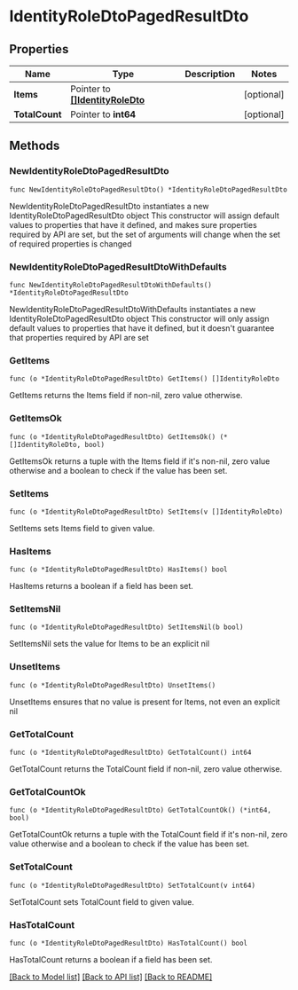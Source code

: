# IdentityRoleDtoPagedResultDto

## Properties

Name | Type | Description | Notes
------------ | ------------- | ------------- | -------------
**Items** | Pointer to [**[]IdentityRoleDto**](IdentityRoleDto.md) |  | [optional] 
**TotalCount** | Pointer to **int64** |  | [optional] 

## Methods

### NewIdentityRoleDtoPagedResultDto

`func NewIdentityRoleDtoPagedResultDto() *IdentityRoleDtoPagedResultDto`

NewIdentityRoleDtoPagedResultDto instantiates a new IdentityRoleDtoPagedResultDto object
This constructor will assign default values to properties that have it defined,
and makes sure properties required by API are set, but the set of arguments
will change when the set of required properties is changed

### NewIdentityRoleDtoPagedResultDtoWithDefaults

`func NewIdentityRoleDtoPagedResultDtoWithDefaults() *IdentityRoleDtoPagedResultDto`

NewIdentityRoleDtoPagedResultDtoWithDefaults instantiates a new IdentityRoleDtoPagedResultDto object
This constructor will only assign default values to properties that have it defined,
but it doesn't guarantee that properties required by API are set

### GetItems

`func (o *IdentityRoleDtoPagedResultDto) GetItems() []IdentityRoleDto`

GetItems returns the Items field if non-nil, zero value otherwise.

### GetItemsOk

`func (o *IdentityRoleDtoPagedResultDto) GetItemsOk() (*[]IdentityRoleDto, bool)`

GetItemsOk returns a tuple with the Items field if it's non-nil, zero value otherwise
and a boolean to check if the value has been set.

### SetItems

`func (o *IdentityRoleDtoPagedResultDto) SetItems(v []IdentityRoleDto)`

SetItems sets Items field to given value.

### HasItems

`func (o *IdentityRoleDtoPagedResultDto) HasItems() bool`

HasItems returns a boolean if a field has been set.

### SetItemsNil

`func (o *IdentityRoleDtoPagedResultDto) SetItemsNil(b bool)`

 SetItemsNil sets the value for Items to be an explicit nil

### UnsetItems
`func (o *IdentityRoleDtoPagedResultDto) UnsetItems()`

UnsetItems ensures that no value is present for Items, not even an explicit nil
### GetTotalCount

`func (o *IdentityRoleDtoPagedResultDto) GetTotalCount() int64`

GetTotalCount returns the TotalCount field if non-nil, zero value otherwise.

### GetTotalCountOk

`func (o *IdentityRoleDtoPagedResultDto) GetTotalCountOk() (*int64, bool)`

GetTotalCountOk returns a tuple with the TotalCount field if it's non-nil, zero value otherwise
and a boolean to check if the value has been set.

### SetTotalCount

`func (o *IdentityRoleDtoPagedResultDto) SetTotalCount(v int64)`

SetTotalCount sets TotalCount field to given value.

### HasTotalCount

`func (o *IdentityRoleDtoPagedResultDto) HasTotalCount() bool`

HasTotalCount returns a boolean if a field has been set.


[[Back to Model list]](../README.md#documentation-for-models) [[Back to API list]](../README.md#documentation-for-api-endpoints) [[Back to README]](../README.md)


